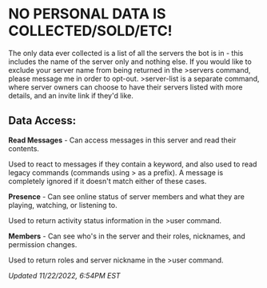 # NO PERSONAL DATA IS COLLECTED/SOLD/ETC!
The only data ever collected is a list of all the servers the bot is in - this includes the name of the server only and nothing else. If you would like to exclude your server name from being returned in the >servers command, please message me in order to opt-out. >server-list is a separate command, where server owners can choose to have their servers listed with more details, and an invite link if they'd like.


## Data Access:

**Read Messages** - Can access messages in this server and read their contents.

Used to react to messages if they contain a keyword, and also used to read legacy commands (commands using > as a prefix). A message is completely ignored if it doesn't match either of these cases.


**Presence** - Can see online status of server members and what they are playing, watching, or listening to.

Used to return activity status information in the >user command.


**Members** - Can see who's in the server and their roles, nicknames, and permission changes.

Used to return roles and server nickname in the >user command.

*Updated 11/22/2022, 6:54PM EST*
